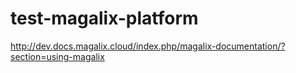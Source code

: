 # test-magalix-platform
http://dev.docs.magalix.cloud/index.php/magalix-documentation/?section=using-magalix
